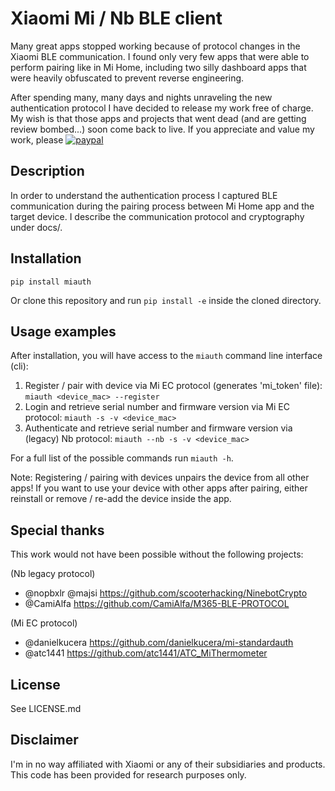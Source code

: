 # Xiaomi Mi / Nb BLE client
Many great apps stopped working because of protocol changes in the Xiaomi BLE communication. I found only very few apps that were able to perform pairing like in Mi Home, including two silly dashboard apps that were heavily obfuscated to prevent reverse engineering.

After spending many, many days and nights unraveling the new authentication protocol I have decided to release my work free of charge. My wish is that those apps and projects that went dead (and are getting review bombed...) soon come back to live. If you appreciate and value my work, please [![paypal](https://www.paypalobjects.com/en_US/i/btn/btn_donate_LG.gif)](https://www.paypal.com/donate/?hosted_button_id=PVK44XRRZWTKG)

## Description
In order to understand the authentication process I captured BLE communication during the pairing process between Mi Home app and the target device. I describe the communication protocol and cryptography under docs/.

## Installation
`pip install miauth`

Or clone this repository and run `pip install -e` inside the cloned directory.

## Usage examples
After installation, you will have access to the `miauth` command line interface (cli):

1. Register / pair with device via Mi EC protocol (generates 'mi_token' file):
`miauth <device_mac> --register`
1. Login and retrieve serial number and firmware version via Mi EC protocol:
`miauth -s -v <device_mac>`
1. Authenticate and retrieve serial number and firmware version via (legacy) Nb protocol:
`miauth --nb -s -v <device_mac>`

For a full list of the possible commands run `miauth -h`.

Note: Registering / pairing with devices unpairs the device from all other apps!
If you want to use your device with other apps after pairing, either reinstall or remove / re-add the device inside the app.

## Special thanks
This work would not have been possible without the following projects:

(Nb legacy protocol)
* @nopbxlr @majsi https://github.com/scooterhacking/NinebotCrypto
* @CamiAlfa https://github.com/CamiAlfa/M365-BLE-PROTOCOL

(Mi EC protocol)
* @danielkucera https://github.com/danielkucera/mi-standardauth
* @atc1441 https://github.com/atc1441/ATC_MiThermometer

## License
See LICENSE.md

## Disclaimer
I'm in no way affiliated with Xiaomi or any of their subsidiaries and products. This code has been provided for research purposes only.
